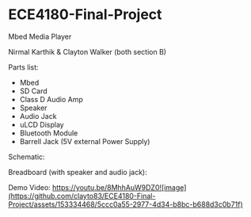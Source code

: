 # ECE4180-Final-Project
Mbed Media Player

Nirmal Karthik & Clayton Walker (both section B)

Parts list:
 - Mbed
 - SD Card
 - Class D Audio Amp
 - Speaker
 - Audio Jack
 - uLCD Display
 - Bluetooth Module
 - Barrell Jack (5V external Power Supply)

Schematic:


Breadboard (with speaker and audio jack):
 

Demo Video:
https://youtu.be/8MhhAuW9DZ0![image](https://github.com/clayto83/ECE4180-Final-Project/assets/153334468/5ccc0a55-2977-4d34-b8bc-b688d3c0b71f)

